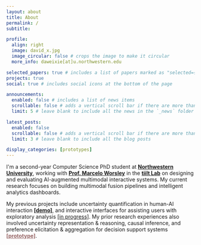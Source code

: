 ```yaml
---
layout: about
title: About
permalink: /
subtitle: 

profile:
  align: right
  image: david_x.jpg
  image_circular: false # crops the image to make it circular
  more_info: daweixie[at]u.northwestern.edu

selected_papers: true # includes a list of papers marked as "selected={true}"
projects: true
social: true # includes social icons at the bottom of the page

announcements:
  enabled: false # includes a list of news items
  scrollable: false # adds a vertical scroll bar if there are more than 3 news items
  limit: 5 # leave blank to include all the news in the `_news` folder

latest_posts:
  enabled: false
  scrollable: false # adds a vertical scroll bar if there are more than 3 new posts items
  limit: 3 # leave blank to include all the blog posts

display_categories: [prototypes]
---
```


I'm a second-year Computer Science PhD student at **[Northwestern University](https://www.northwestern.edu/)**, working with **[Prof. Marcelo Worsley](https://www.mccormick.northwestern.edu/research-faculty/directory/profiles/worsley-marcelo.html)** in the **[tiilt Lab](https://tiilt.northwestern.edu/)** on designing and evaluating AI-augmented multimodal interactive systems. My current research focuses on building multimodal fusion pipelines and intelligent analytics dashboards.

My previous projects include uncertainty quantification in human-AI interaction **[\[demo\]](https://dawei-x.github.io/stimuli_demo/)**, and interactive interfaces for assisting users with exploratory analysis [\[in progress\]](https://dawei-x.github.io/rashomon/). My prior research experiences also involved uncertainty representation & reasoning, causal inference, and preference elicitation & aggregation for decision support systems <strong><a href="https://dawei-x.github.io/ifv-prototype/" style="color:#976666;">[prototype]</a></strong>.
